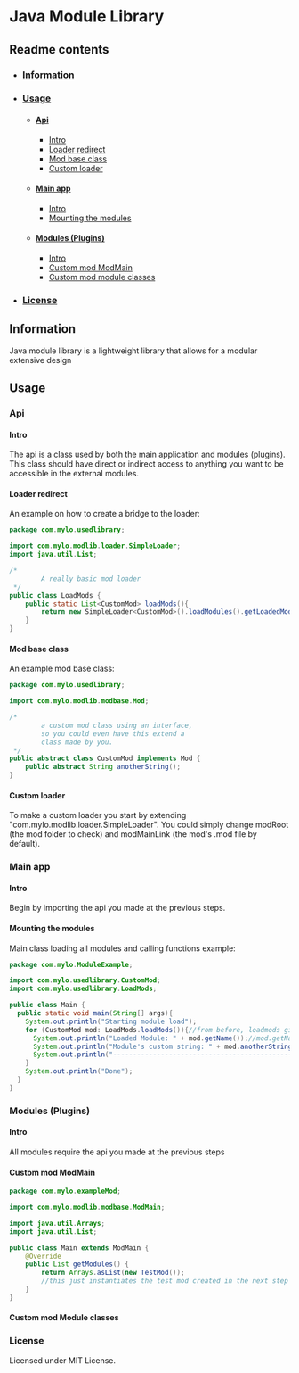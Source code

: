 # Java Module Library

## Readme contents
- ### [Information](#info-link)
- ### [Usage](#usage-link)
  - #### [Api](#api-link)
    - [Intro](#api-intro-link)
    - [Loader redirect](#loader-redirect-link)
    - [Mod base class](#mod-base-class-link)
    - [Custom loader](#custom-loader-link)
  - #### [Main app](#mainapp-link)
    - [Intro](#main-intro-link)
    - [Mounting the modules](#mounting-the-modules-link)
  - #### [Modules (Plugins)](#plugins-link)
    - [Intro](#mod-intro-link)
    - [Custom mod ModMain](#mod-main-link)
    - [Custom mod module classes](#mod-mods-link)
- ### [License](#license-link)


## Information <a name="info-link" />
Java module library is a lightweight library that allows for a 
modular extensive design 

## Usage <a name="usage-link" />
### Api <a name="api-link" />
#### Intro <a name="api-intro-link">
The api is a class used by both the main application and modules (plugins).
This class should have direct or indirect access to anything you want to be
accessible in the external modules.

#### Loader redirect <a name="loader-redirect-link" />
An example on how to create a bridge to the loader:
```java
package com.mylo.usedlibrary;

import com.mylo.modlib.loader.SimpleLoader;
import java.util.List;

/*
        A really basic mod loader
 */
public class LoadMods {
    public static List<CustomMod> loadMods(){
        return new SimpleLoader<CustomMod>().loadModules().getLoadedMods();
    }
}
```
#### Mod base class <a name="mod-base-class-link" />
An example mod base class:
```java
package com.mylo.usedlibrary;

import com.mylo.modlib.modbase.Mod;

/*
        a custom mod class using an interface,
        so you could even have this extend a
        class made by you.
 */
public abstract class CustomMod implements Mod {
    public abstract String anotherString();
}
```
#### Custom loader <a name="custom-loader-link" />
To make a custom loader you start by extending "com.mylo.modlib.loader.SimpleLoader". You could simply change modRoot (the mod folder to check) and modMainLink (the mod's .mod file by default).

### Main app <a name="mainapp-link" />
#### Intro <a name="main-intro-link">
Begin by importing the api you made at the previous steps.
#### Mounting the modules <a name="mounting-the-modules-link" />
Main class loading all modules and calling functions example:
```java
package com.mylo.ModuleExample;

import com.mylo.usedlibrary.CustomMod;
import com.mylo.usedlibrary.LoadMods;

public class Main {
  public static void main(String[] args){
    System.out.println("Starting module load");
    for (CustomMod mod: LoadMods.loadMods()){//from before, loadmods gives a list of CustomMod
      System.out.println("Loaded Module: " + mod.getName());//mod.getName is built in, used for sorting on your end
      System.out.println("Module's custom string: " + mod.anotherString());//mod.anotherString was added with the CustomMod
      System.out.println("-----------------------------------------------------------");
    }
    System.out.println("Done");
  }
}
```

### Modules (Plugins) <a name="plugins-link" />
#### Intro <a name="mod-intro-link">
All modules require the api you made at the previous steps
#### Custom mod ModMain <a name="mod-main-link">
```java
package com.mylo.exampleMod;

import com.mylo.modlib.modbase.ModMain;

import java.util.Arrays;
import java.util.List;

public class Main extends ModMain {
    @Override
    public List getModules() {
        return Arrays.asList(new TestMod());
        //this just instantiates the test mod created in the next step
    }
}
```
#### Custom mod Module classes <a name="mod-mods-link">
### License <a name="license-link" />
Licensed under MIT License.